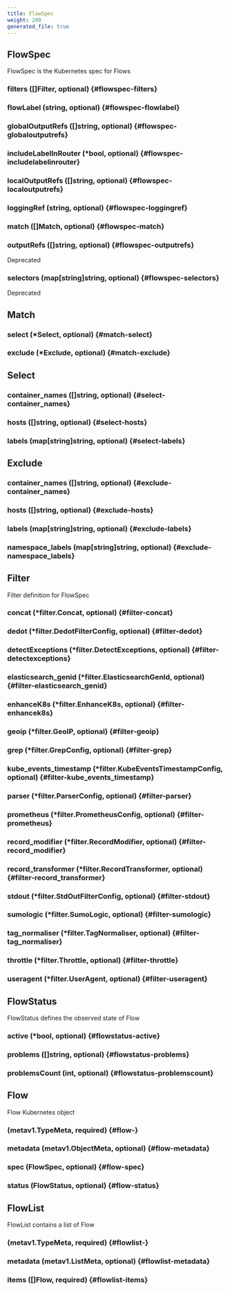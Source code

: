 ```yaml
---
title: FlowSpec
weight: 200
generated_file: true
---
```


## FlowSpec

FlowSpec is the Kubernetes spec for Flows

### filters ([]Filter, optional) {#flowspec-filters}


### flowLabel (string, optional) {#flowspec-flowlabel}


### globalOutputRefs ([]string, optional) {#flowspec-globaloutputrefs}


### includeLabelInRouter (*bool, optional) {#flowspec-includelabelinrouter}


### localOutputRefs ([]string, optional) {#flowspec-localoutputrefs}


### loggingRef (string, optional) {#flowspec-loggingref}


### match ([]Match, optional) {#flowspec-match}


### outputRefs ([]string, optional) {#flowspec-outputrefs}

Deprecated 


### selectors (map[string]string, optional) {#flowspec-selectors}

Deprecated 



## Match

### select (*Select, optional) {#match-select}


### exclude (*Exclude, optional) {#match-exclude}



## Select

### container_names ([]string, optional) {#select-container_names}


### hosts ([]string, optional) {#select-hosts}


### labels (map[string]string, optional) {#select-labels}



## Exclude

### container_names ([]string, optional) {#exclude-container_names}


### hosts ([]string, optional) {#exclude-hosts}


### labels (map[string]string, optional) {#exclude-labels}


### namespace_labels (map[string]string, optional) {#exclude-namespace_labels}



## Filter

Filter definition for FlowSpec

### concat (*filter.Concat, optional) {#filter-concat}


### dedot (*filter.DedotFilterConfig, optional) {#filter-dedot}


### detectExceptions (*filter.DetectExceptions, optional) {#filter-detectexceptions}


### elasticsearch_genid (*filter.ElasticsearchGenId, optional) {#filter-elasticsearch_genid}


### enhanceK8s (*filter.EnhanceK8s, optional) {#filter-enhancek8s}


### geoip (*filter.GeoIP, optional) {#filter-geoip}


### grep (*filter.GrepConfig, optional) {#filter-grep}


### kube_events_timestamp (*filter.KubeEventsTimestampConfig, optional) {#filter-kube_events_timestamp}


### parser (*filter.ParserConfig, optional) {#filter-parser}


### prometheus (*filter.PrometheusConfig, optional) {#filter-prometheus}


### record_modifier (*filter.RecordModifier, optional) {#filter-record_modifier}


### record_transformer (*filter.RecordTransformer, optional) {#filter-record_transformer}


### stdout (*filter.StdOutFilterConfig, optional) {#filter-stdout}


### sumologic (*filter.SumoLogic, optional) {#filter-sumologic}


### tag_normaliser (*filter.TagNormaliser, optional) {#filter-tag_normaliser}


### throttle (*filter.Throttle, optional) {#filter-throttle}


### useragent (*filter.UserAgent, optional) {#filter-useragent}



## FlowStatus

FlowStatus defines the observed state of Flow

### active (*bool, optional) {#flowstatus-active}


### problems ([]string, optional) {#flowstatus-problems}


### problemsCount (int, optional) {#flowstatus-problemscount}



## Flow

Flow Kubernetes object

###  (metav1.TypeMeta, required) {#flow-}


### metadata (metav1.ObjectMeta, optional) {#flow-metadata}


### spec (FlowSpec, optional) {#flow-spec}


### status (FlowStatus, optional) {#flow-status}



## FlowList

FlowList contains a list of Flow

###  (metav1.TypeMeta, required) {#flowlist-}


### metadata (metav1.ListMeta, optional) {#flowlist-metadata}


### items ([]Flow, required) {#flowlist-items}




